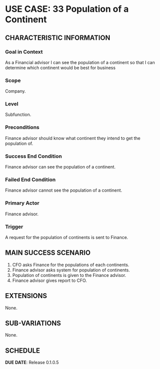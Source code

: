 # USE CASE: 33 Population of a Continent

## CHARACTERISTIC INFORMATION

### Goal in Context

As a Financial advisor I can see the population of a continent so that I can determine which continent would be best for business

### Scope

Company.

### Level

Subfunction.

### Preconditions

Finance advisor should know what continent they intend to get the population of.

### Success End Condition

Finance advisor can see the population of a continent.

### Failed End Condition

Finance advisor cannot see the population of a continent.

### Primary Actor

Finance advisor.

### Trigger

A request for the population of continents is sent to Finance.

## MAIN SUCCESS SCENARIO

1. CFO asks Finance for the populations of each continents.
2. Finance advisor asks system for population of continents.
3. Population of continents is given to the Finance advisor.
4. Finance advisor gives report to CFO.

## EXTENSIONS

None.

## SUB-VARIATIONS

None.

## SCHEDULE

**DUE DATE**: Release 0.1.0.5
